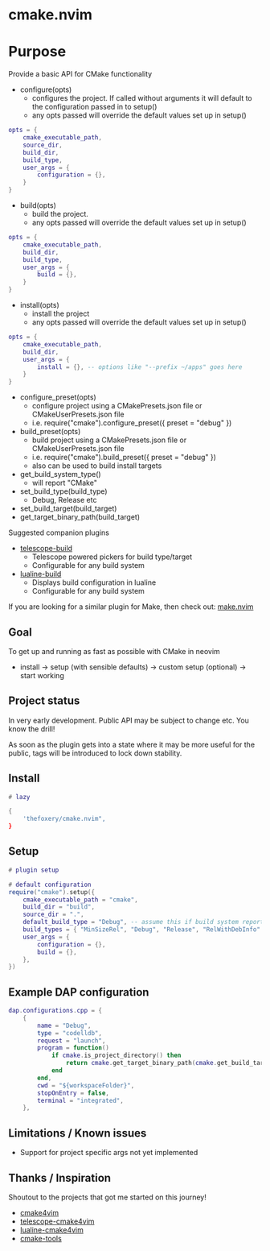 
# cmake.nvim

# Purpose

Provide a basic API for CMake functionality
- configure(opts)
    - configures the project. If called without arguments it will default to the configuration passed in to setup()
    - any opts passed will override the default values set up in setup()

```lua
opts = {
    cmake_executable_path,
    source_dir,
    build_dir,
    build_type,
    user_args = {
        configuration = {},
    }
}
```
- build(opts)
    - build the project.
    - any opts passed will override the default values set up in setup()

```lua
opts = {
    cmake_executable_path,
    build_dir,
    build_type,
    user_args = {
        build = {},
    }
}
```

- install(opts)
    - install the project
    - any opts passed will override the default values set up in setup()

```lua
opts = {
    cmake_executable_path,
    build_dir,
    user_args = {
        install = {}, -- options like "--prefix ~/apps" goes here
    }
}
```

- configure_preset(opts)
    - configure project using a CMakePresets.json file or CMakeUserPresets.json file
    - i.e. require("cmake").configure_preset({ preset = "debug" })
- build_preset(opts)
    - build project using a CMakePresets.json file or CMakeUserPresets.json file
    - i.e. require("cmake").build_preset({ preset = "debug" })
    - also can be used to build install targets
- get_build_system_type()
    - will report "CMake"
- set_build_type(build_type)
    - Debug, Release etc
- set_build_target(build_target)
- get_target_binary_path(build_target)

Suggested companion plugins
- [telescope-build](https://github.com/thefoxery/telescope-build.nvim)
    - Telescope powered pickers for build type/target
    - Configurable for any build system
- [lualine-build](https://github.com/thefoxery/lualine-build.nvim)
    - Displays build configuration in lualine
    - Configurable for any build system

If you are looking for a similar plugin for Make, then check out: [make.nvim](https://github.com/thefoxery/make.nvim)

## Goal

To get up and running as fast as possible with CMake in neovim
- install -> setup (with sensible defaults) -> custom setup (optional) -> start working

## Project status

In very early development. Public API may be subject to change etc. You know the drill!

As soon as the plugin gets into a state where it may be more useful for the public, tags will
be introduced to lock down stability.

## Install

```lua
# lazy

{
    'thefoxery/cmake.nvim",
}
```

## Setup

```lua
# plugin setup

# default configuration
require("cmake").setup({
    cmake_executable_path = "cmake",
    build_dir = "build",
    source_dir = ".",
    default_build_type = "Debug", -- assume this if build system reports ""
    build_types = { "MinSizeRel", "Debug", "Release", "RelWithDebInfo" }
    user_args = {
        configuration = {},
        build = {},
    },
})
```

## Example DAP configuration

```lua
dap.configurations.cpp = {
    {
        name = "Debug",
        type = "codelldb",
        request = "launch",
        program = function()
            if cmake.is_project_directory() then
                return cmake.get_target_binary_path(cmake.get_build_target())
            end
        end,
        cwd = "${workspaceFolder}",
        stopOnEntry = false,
        terminal = "integrated",
    },
```

## Limitations / Known issues

- Support for project specific args not yet implemented

## Thanks / Inspiration

Shoutout to the projects that got me started on this journey!

- [cmake4vim](https://github.com/ilyachur/cmake4vim)
- [telescope-cmake4vim](https://github.com/SantinoKeupp/telescope-cmake4vim.nvim)
- [lualine-cmake4vim](https://github.com/SantinoKeupp/lualine-cmake4vim.nvim)
- [cmake-tools](https://github.com/Civitasv/cmake-tools.nvim)

